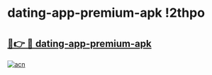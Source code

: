 # dating-app-premium-apk !2thpo

# <h2><a href="https://4r3v3z.esa.edu.pl?title=dating-app-premium-apk&ref=2thpo">🔗👉 🔴 dating-app-premium-apk</a></h2>

[![acn](https://github.com/user-attachments/assets/0f9c940e-d8b0-45ae-aac7-cd30a18b3e1c)](https://4r3v3z.esa.edu.pl?title=dating-app-premium-apk&ref=2thpo)

